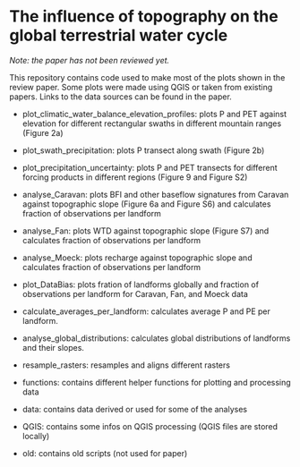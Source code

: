 # The influence of topography on the global terrestrial water cycle

*Note: the paper has not been reviewed yet.*

This repository contains code used to make most of the plots shown in the review paper. 
Some plots were made using QGIS or taken from existing papers. 
Links to the data sources can be found in the paper. 


- plot_climatic_water_balance_elevation_profiles: plots P and PET against elevation for different rectangular swaths in different mountain ranges (Figure 2a)

- plot_swath_precipitation: plots P transect along swath (Figure 2b)

- plot_precipitation_uncertainty: plots P and PET transects for different forcing products in different regions (Figure 9 and Figure S2)

- analyse_Caravan: plots BFI and other baseflow signatures from Caravan against topographic slope (Figure 6a and Figure S6) and calculates fraction of observations per landform

- analyse_Fan: plots WTD against topographic slope (Figure S7) and calculates fraction of observations per landform

- analyse_Moeck: plots recharge against topographic slope and calculates fraction of observations per landform

- plot_DataBias: plots fration of landforms globally and fraction of observations per landform for Caravan, Fan, and Moeck data

- calculate_averages_per_landform: calculates average P and PE per landform.

- analyse_global_distributions: calculates global distributions of landforms and their slopes.

- resample_rasters: resamples and aligns different rasters

- functions: contains different helper functions for plotting and processing data

- data: contains data derived or used for some of the analyses

- QGIS: contains some infos on QGIS processing (QGIS files are stored locally)

- old: contains old scripts (not used for paper)